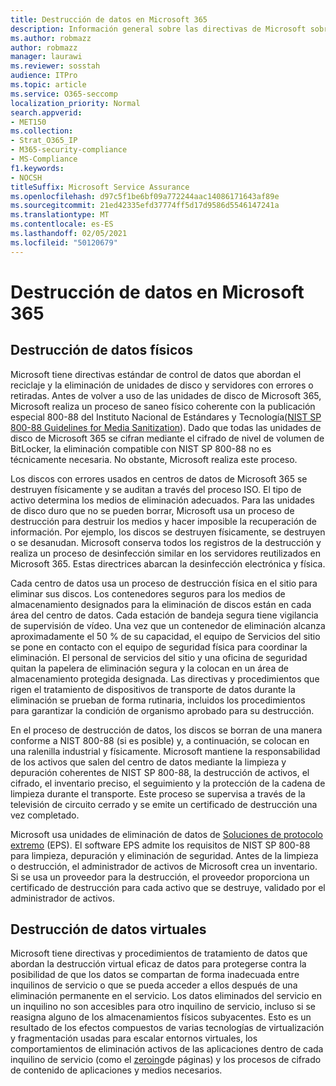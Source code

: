 ```yaml
---
title: Destrucción de datos en Microsoft 365
description: Información general sobre las directivas de Microsoft sobre el reciclaje, la eliminación o la destrucción de unidades de disco y servidores del centro de datos de Microsoft 365.
ms.author: robmazz
author: robmazz
manager: laurawi
ms.reviewer: sosstah
audience: ITPro
ms.topic: article
ms.service: O365-seccomp
localization_priority: Normal
search.appverid:
- MET150
ms.collection:
- Strat_O365_IP
- M365-security-compliance
- MS-Compliance
f1.keywords:
- NOCSH
titleSuffix: Microsoft Service Assurance
ms.openlocfilehash: d97c5f1be6bf09a772244aac14086171643af89e
ms.sourcegitcommit: 21ed42335efd37774ff5d17d9586d5546147241a
ms.translationtype: MT
ms.contentlocale: es-ES
ms.lasthandoff: 02/05/2021
ms.locfileid: "50120679"
---
```

# <a name="data-destruction-in-microsoft-365"></a>Destrucción de datos en Microsoft 365

## <a name="physical-data-destruction"></a>Destrucción de datos físicos

Microsoft tiene directivas estándar de control de datos que abordan el reciclaje y la eliminación de unidades de disco y servidores con errores o retiradas. Antes de volver a uso de las unidades de disco de Microsoft 365, Microsoft realiza un proceso de saneo físico coherente con la publicación especial 800-88 del Instituto Nacional de Estándares y Tecnología[(NIST SP 800-88 Guidelines for Media Sanitization](https://nvlpubs.nist.gov/nistpubs/SpecialPublications/NIST.SP.800-88r1.pdf)). Dado que todas las unidades de disco de Microsoft 365 se cifran mediante el cifrado de nivel de volumen de BitLocker, la eliminación compatible con NIST SP 800-88 no es técnicamente necesaria. No obstante, Microsoft realiza este proceso.

Los discos con errores usados en centros de datos de Microsoft 365 se destruyen físicamente y se auditan a través del proceso ISO. El tipo de activo determina los medios de eliminación adecuados. Para las unidades de disco duro que no se pueden borrar, Microsoft usa un proceso de destrucción para destruir los medios y hacer imposible la recuperación de información. Por ejemplo, los discos se destruyen físicamente, se destruyen o se desanudan. Microsoft conserva todos los registros de la destrucción y realiza un proceso de desinfección similar en los servidores reutilizados en Microsoft 365. Estas directrices abarcan la desinfección electrónica y física.

Cada centro de datos usa un proceso de destrucción física en el sitio para eliminar sus discos. Los contenedores seguros para los medios de almacenamiento designados para la eliminación de discos están en cada área del centro de datos. Cada estación de bandeja segura tiene vigilancia de supervisión de vídeo. Una vez que un contenedor de eliminación alcanza aproximadamente el 50 % de su capacidad, el equipo de Servicios del sitio se pone en contacto con el equipo de seguridad física para coordinar la eliminación. El personal de servicios del sitio y una oficina de seguridad quitan la papelera de eliminación segura y la colocan en un área de almacenamiento protegida designada. Las directivas y procedimientos que rigen el tratamiento de dispositivos de transporte de datos durante la eliminación se prueban de forma rutinaria, incluidos los procedimientos para garantizar la condición de organismo aprobado para su destrucción.

En el proceso de destrucción de datos, los discos se borran de una manera conforme a NIST 800-88 (si es posible) y, a continuación, se colocan en una ralenilla industrial y físicamente. Microsoft mantiene la responsabilidad de los activos que salen del centro de datos mediante la limpieza y depuración coherentes de NIST SP 800-88, la destrucción de activos, el cifrado, el inventario preciso, el seguimiento y la protección de la cadena de limpieza durante el transporte. Este proceso se supervisa a través de la televisión de circuito cerrado y se emite un certificado de destrucción una vez completado.

Microsoft usa unidades de eliminación de datos de [Soluciones de protocolo extremo](https://www.enterprisedataerasure.com/) (EPS). El software EPS admite los requisitos de NIST SP 800-88 para limpieza, depuración y eliminación de seguridad. Antes de la limpieza o destrucción, el administrador de activos de Microsoft crea un inventario. Si se usa un proveedor para la destrucción, el proveedor proporciona un certificado de destrucción para cada activo que se destruye, validado por el administrador de activos.

## <a name="virtual-data-destruction"></a>Destrucción de datos virtuales

Microsoft tiene directivas y procedimientos de tratamiento de datos que abordan la destrucción virtual eficaz de datos para protegerse contra la posibilidad de que los datos se compartan de forma inadecuada entre inquilinos de servicio o que se pueda acceder a ellos después de una eliminación permanente en el servicio. Los datos eliminados del servicio en un inquilino no son accesibles para otro inquilino de servicio, incluso si se reasigna alguno de los almacenamientos físicos subyacentes. Esto es un resultado de los efectos compuestos de varias tecnologías de virtualización y fragmentación usadas para escalar entornos virtuales, los comportamientos de eliminación activos de las aplicaciones dentro de cada inquilino de servicio (como el [zeroing](/office365/securitycompliance/office-365-exchange-online-data-deletion#page-zeroing)de páginas) y los procesos de cifrado de contenido de aplicaciones y medios necesarios.
